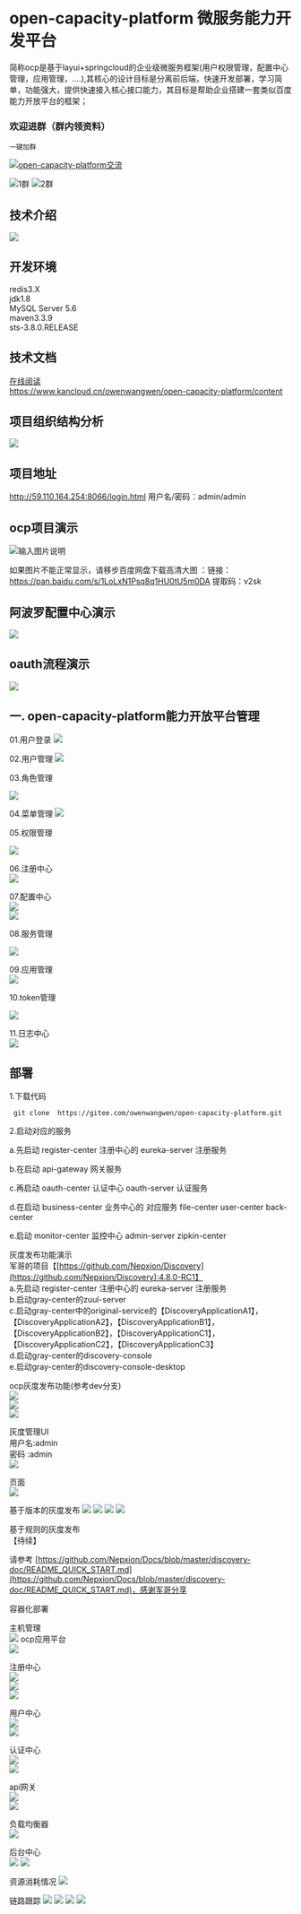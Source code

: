 # open-capacity-platform 微服务能力开发平台 
 
简称ocp是基于layui+springcloud的企业级微服务框架(用户权限管理，配置中心管理，应用管理，....),其核心的设计目标是分离前后端，快速开发部署，学习简单，功能强大，提供快速接入核心接口能力，其目标是帮助企业搭建一套类似百度能力开放平台的框架；


### 欢迎进群（群内领资料）

`一键加群`

<a target="_blank" href="https://jq.qq.com/?_wv=1027&k=5JSjd5D"><img border="0" src="//pub.idqqimg.com/wpa/images/group.png" alt="open-capacity-platform交流" title="open-capacity-platform交流"></a>

![1群](https://images.gitee.com/uploads/images/2019/0110/231914_3b9c6b66_1441068.png) 
![2群](https://images.gitee.com/uploads/images/2019/0126/130006_e6933516_1147840.png)
##   技术介绍 
 ![](https://i.imgur.com/pnJWnA9.png)
 
## 开发环境  
redis3.X  
jdk1.8  
MySQL Server 5.6  
maven3.3.9  
sts-3.8.0.RELEASE  

## 技术文档   ##
[在线阅读](https://www.kancloud.cn/owenwangwen/open-capacity-platform/content)  
https://www.kancloud.cn/owenwangwen/open-capacity-platform/content



## 项目组织结构分析  
![](https://i.imgur.com/GEmNF0q.png)

  

##  项目地址
http://59.110.164.254:8066/login.html 用户名/密码：admin/admin

##  ocp项目演示
 



![输入图片说明](https://note.youdao.com/yws/public/resource/6cd1fec4aff3aa11412cbb98918e1643/xmlnote/36942CACA2A9446ABED08145E2FA0F43/7704 "在这里输入图片标题")

如果图片不能正常显示，请移步百度网盘下载高清大图 ：链接：https://pan.baidu.com/s/1LoLxN1Psq8q1HU0tU5m0DA 提取码：v2sk 



## 阿波罗配置中心演示  
![](http://img2.ph.126.net/-cKtj6Wia_q6YiZKV-IOsQ==/295548725646480248.gif)


 
## oauth流程演示  
![](https://i.imgur.com/E0w4r2t.gif)





## 一. open-capacity-platform能力开放平台管理    
   
01.用户登录
![](https://images.gitee.com/uploads/images/2019/0110/231915_3ca22dbe_1441068.png)

02.用户管理
![](https://images.gitee.com/uploads/images/2019/0110/231916_74fcbc85_1441068.png)

03.角色管理

![](https://images.gitee.com/uploads/images/2019/0110/231918_c10b5124_1441068.png)

04.菜单管理
![](https://images.gitee.com/uploads/images/2019/0110/231924_0ab3f997_1441068.png)


05.权限管理

![](https://images.gitee.com/uploads/images/2019/0110/231923_4e42ff5d_1441068.png)


06.注册中心   
 ![](https://images.gitee.com/uploads/images/2019/0110/231926_e8da388c_1441068.png)


07.配置中心  
![](https://images.gitee.com/uploads/images/2019/0110/231927_a081ed4b_1441068.png)  
![](https://images.gitee.com/uploads/images/2019/0126/125449_9b960f05_1147840.png)  


08.服务管理

![](https://images.gitee.com/uploads/images/2019/0126/125449_baa02383_1147840.png)

09.应用管理  
![](https://images.gitee.com/uploads/images/2019/0110/231932_6e2ce5f5_1441068.png)


10.token管理

![](https://images.gitee.com/uploads/images/2019/0126/125449_7a3dec37_1147840.png)

11.日志中心  
![](https://images.gitee.com/uploads/images/2019/0126/125450_75ac20ef_1147840.png)  



## 部署 

1.下载代码

```
 git clone  https://gitee.com/owenwangwen/open-capacity-platform.git
```

2.启动对应的服务

a.先启动 register-center 注册中心的 eureka-server 注册服务

b.在启动 api-gateway 网关服务

c.再启动 oauth-center 认证中心 oauth-server 认证服务

d.在启动 business-center 业务中心的 对应服务 file-center user-center back-center

e.启动 monitor-center 监控中心 admin-server zipkin-center


  

灰度发布功能演示  
军哥的项目【[https://github.com/Nepxion/Discovery](https://github.com/Nepxion/Discovery):4.8.0-RC1】  
a.先启动 register-center 注册中心的 eureka-server 注册服务  
b.启动gray-center的zuul-server  
c.启动gray-center中的original-service的【DiscoveryApplicationA1】，【DiscoveryApplicationA2】，【DiscoveryApplicationB1】，【DiscoveryApplicationB2】，【DiscoveryApplicationC1】，【DiscoveryApplicationC2】，【DiscoveryApplicationC3】  
d.启动gray-center的discovery-console  
e.启动gray-center的discovery-console-desktop  

ocp灰度发布功能(参考dev分支)    
![](https://images.gitee.com/uploads/images/2019/0126/125450_b42073c5_1147840.png)  
![](https://images.gitee.com/uploads/images/2019/0126/125450_66e3a8db_1147840.png)  
![](https://images.gitee.com/uploads/images/2019/0126/125451_28b1bc41_1147840.png)  
  
 
灰度管理UI  
用户名:admin      
密码  :admin  
![](https://images.gitee.com/uploads/images/2019/0126/125451_c3b6224d_1147840.png)

页面   
![](https://images.gitee.com/uploads/images/2019/0126/125452_3164c04c_1147840.png)

基于版本的灰度发布
![](https://images.gitee.com/uploads/images/2019/0126/125452_4b935973_1147840.png)
![](https://images.gitee.com/uploads/images/2019/0126/125452_565e9022_1147840.png)
![](https://images.gitee.com/uploads/images/2019/0126/125452_3f970930_1147840.png)
![](https://images.gitee.com/uploads/images/2019/0126/125453_79912ce1_1147840.png)

基于规则的灰度发布  
【待续】

请参考
[https://github.com/Nepxion/Docs/blob/master/discovery-doc/README_QUICK_START.md](https://github.com/Nepxion/Docs/blob/master/discovery-doc/README_QUICK_START.md)，感谢军哥分享  

 
容器化部署  

主机管理  
![](https://images.gitee.com/uploads/images/2019/0126/125453_6682dba8_1147840.png)
ocp应用平台    
 ![](https://images.gitee.com/uploads/images/2019/0126/125453_3831567a_1147840.png)      

注册中心    
![](https://images.gitee.com/uploads/images/2019/0126/125454_b04fbc0d_1147840.png)    
![](https://images.gitee.com/uploads/images/2019/0126/125454_1f9ce4e8_1147840.png)  
![](https://images.gitee.com/uploads/images/2019/0126/125454_3ece0005_1147840.png)     


用户中心    
![](https://images.gitee.com/uploads/images/2019/0126/125454_272e0e79_1147840.png)    
![](https://images.gitee.com/uploads/images/2019/0126/125455_0f0278dd_1147840.png)   
 

认证中心   
![](https://images.gitee.com/uploads/images/2019/0126/125455_05a5b463_1147840.png)    
![](https://images.gitee.com/uploads/images/2019/0126/125455_4827ecff_1147840.png)  

api网关   
![](https://images.gitee.com/uploads/images/2019/0126/125456_7cf25a83_1147840.png)  
![](https://images.gitee.com/uploads/images/2019/0126/125456_bbac1fb9_1147840.png)

负载均衡器  
![](https://images.gitee.com/uploads/images/2019/0126/125456_5c697b5f_1147840.png)


后台中心  
![](https://images.gitee.com/uploads/images/2019/0126/125456_e21d4fb0_1147840.png)
![](https://images.gitee.com/uploads/images/2019/0126/125456_18382021_1147840.jpeg)

资源消耗情况
![](https://images.gitee.com/uploads/images/2019/0126/125457_397161e8_1147840.png)

链路跟踪
![](https://i.imgur.com/S3RvjFc.png)
![](https://i.imgur.com/1VFd9vx.png)
![](https://i.imgur.com/03Yq5ov.png)
![](https://i.imgur.com/drPeW4E.png)